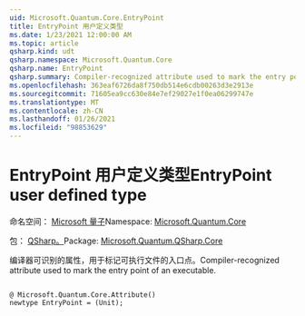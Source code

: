 ```yaml
---
uid: Microsoft.Quantum.Core.EntryPoint
title: EntryPoint 用户定义类型
ms.date: 1/23/2021 12:00:00 AM
ms.topic: article
qsharp.kind: udt
qsharp.namespace: Microsoft.Quantum.Core
qsharp.name: EntryPoint
qsharp.summary: Compiler-recognized attribute used to mark the entry point of an executable.
ms.openlocfilehash: 363eaf6726da8f750db514e6cdb00263d3e2913e
ms.sourcegitcommit: 71605ea9cc630e84e7ef29027e1f0ea06299747e
ms.translationtype: MT
ms.contentlocale: zh-CN
ms.lasthandoff: 01/26/2021
ms.locfileid: "98853629"
---
```

# <a name="entrypoint-user-defined-type"></a><span data-ttu-id="99302-102">EntryPoint 用户定义类型</span><span class="sxs-lookup"><span data-stu-id="99302-102">EntryPoint user defined type</span></span>

<span data-ttu-id="99302-103">命名空间： [Microsoft 量子](xref:Microsoft.Quantum.Core)</span><span class="sxs-lookup"><span data-stu-id="99302-103">Namespace: [Microsoft.Quantum.Core](xref:Microsoft.Quantum.Core)</span></span>

<span data-ttu-id="99302-104">包： [QSharp。](https://nuget.org/packages/Microsoft.Quantum.QSharp.Core)</span><span class="sxs-lookup"><span data-stu-id="99302-104">Package: [Microsoft.Quantum.QSharp.Core](https://nuget.org/packages/Microsoft.Quantum.QSharp.Core)</span></span>


<span data-ttu-id="99302-105">编译器可识别的属性，用于标记可执行文件的入口点。</span><span class="sxs-lookup"><span data-stu-id="99302-105">Compiler-recognized attribute used to mark the entry point of an executable.</span></span>

```qsharp

@ Microsoft.Quantum.Core.Attribute()
newtype EntryPoint = (Unit);
```

